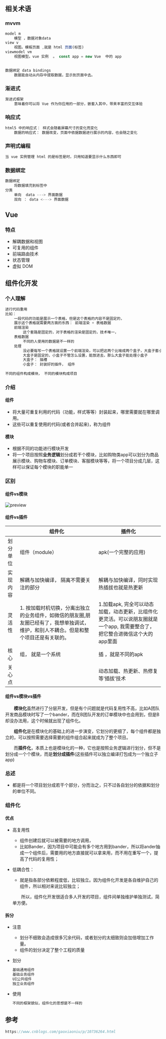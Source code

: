 ## 相关术语

### mvvm

```js
model m
	模型 ，数据对象data
view v
	视图。模板页面 ,就是 html 页面(标签)
viewmodel vm
	视图模型。vue 实例  。 const app = new Vue  中的 app
    
    
数据绑定 data bindings
	数据能自动从内存中提取数据，显示到页面中去。
```

### 渐进式

```js
渐进式框架
	意味着你可以将 Vue 作为你应用的一部分，嵌套入其中，带来丰富的交互体验
```

### 响应式

```js
html5 中的响应式： 样式会随着屏幕尺寸的变化而变化
	数据的响应式： 数据改变，页面中依据数据进行展示的内容，也会随之变化
```



### 声明式编程

```css
当 vue 实例管理 html 的是标签是时，只用知道要显示什么东西即可
```

### 数据绑定

```js
数据绑定
	将数据填充到标签中
分类    
    单向  data ---> 界面数据
    双向 ： data <---> 界面数据
```



## Vue

### 特点

*   解耦数据和视图
*   可复用的组件
*   前端路由技术
*   状态管理
*   虚拟 DOM



## 组件化开发

### 个人理解

```java
进行代码重用
比如：
    一段代码的功能是展示一个表格，但是这个表格的内容不是固定的，
    展示这个表格就需要两方面的东西： 前端渲染 + 表格数据
    前端渲染
    	这个套路是固定的，对于表格的渲染是固定的，技术唯一，
    表格数据
    	不同的人使用的数据是不一样的
    处理
    	没必要每写一个表格就设置一个前端渲染，可以把这两个比喻成两个盒子，大盒子套小盒子
    	大盒子是固定的，小盒子不管怎么设置，能放进去，那么大盒子能处理小盒子
    	大盒子： 插槽
    	小盒子： 封装好的插件， 组件
    
不同的组件构成模块， 不同的模块构成项目    
```



### 介绍

#### 组件

*   将大量可重复利用的代码（功能，样式等等）封装起来，哪里需要就在哪里调用。
*   这些可以重复使用的代码(或者合并起来)，称为组件

#### 模块

*   根据不同的功能进行模块开发
*   将一个项目按照**业务逻辑**划分成若干个模块，比如购物类app可以划分为商品展示模块、购物车模块、订单模块、客服模块等等，将一个项目分成几层，这样可以保证每个模块的职能单一

### 区别

#### 组件vs模块

![preview](https://pic1.zhimg.com/v2-a85f0493a17a613b107da03bf8c17b44_r.jpg)

#### 组件vs插件

|          | 组件化                                                       | 插件化                                                       |
| -------- | ------------------------------------------------------------ | ------------------------------------------------------------ |
| 划分单位 | 组件（module）                                               | apk(一个完整的应用)                                          |
| 实现内容 | 解耦与加快编译， 隔离不需要关注的部分                        | 解耦与加快编译，同时实现热插拔也就是热更新                   |
| 灵活性   | 1. 按加载时机切换，分离出独立的业务组件，如微信的朋友圈,朋友圈已经有了，我想单独调试，维护，和别人不耦合。但是和整个项目还是有关联的。 | 1.加载apk, 完全可以动态加载，动态更新，比组件化更灵活。可以说朋友圈就是一个app, 我需要整合了，把它整合进微信这个大的app里面 |
| 核心     | 组， 就是一个系统                                            | 插 ，就是不同的apk                                           |
| 关心点   |                                                              | 动态加载、热更新、热修复等‘插拔’技术                         |



#### 组件vs模块vs插件

　　**模块化**虽然进行了分层开发，但是有个问题就是代码复用性不高，比如A团队开发商品模块时写了一个bander，而在B团队开发的订单模块中也会用到，但是B却没办法用，这个时候就出现了组件化。

　　**组件化**是在模块化的基础上的进一步演变，它划分的更细了，每个组件都是独立的，可以按照需要选择需要的组件组合起来就成为了整个项目。

　　而**插件化**，本质上也是模块化的一种，它也是按照业务逻辑进行划分，但不是划分成一个个模块，而是**划分成插件**(这些插件可以独立编译打包成为一个独立子app)

### 总述

* 都是将一个项目划分成若干个部分，分而治之，只不过各自划分的依据和划分的单位不同。

    

### 组件化

#### 优点

* 高复用性

    *   组件创建后就可以被需要的地方调用，
    *   比如Bander，因为项目中可能会有多个地方用到bander，所以将ander抽成一个组件后，需要用的地方直接就可以拿来用，而不用在重写一个，提高了代码的复用性；

* 低耦合性：

    *   就是指各部分依赖程度低，比较独立。因为组件化开发是各自维护自己的组件，所以相对来说比较独立；

    　　所以，组件化开发很适合多人开发的项目，组件间单独维护单独测试，简单方便。

#### 拆分

* 注意

    *   划分不细致会造成很多冗余代码，或者划分的太细致则会加倍增加工作量。
    *   组件的划分决定了整个工程的质量

* 划分

    ```js
    基础通用组件
    基础业务组件
    UI公共组件
    独立业务组件
    ```

* 使用

    ```js
    不同的框架貌似，组件化的思想是不一样的
    ```

    

## 参考

```js
https://www.cnblogs.com/gaoxiaoniu/p/10736264.html
```

